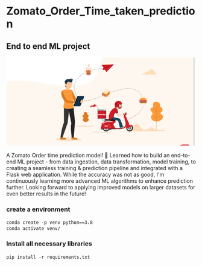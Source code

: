 # Zomato_Order_Time_taken_prediction
## End to end ML project
![Alt Text](/templates/zomato1.png)

 A Zomato Order time prediction model! 🚀 Learned how to build an end-to-end ML project - from data ingestion, data transformation, model training, to creating a seamless training & prediction pipeline and integrated with a Flask web application. While the accuracy was not as good, 
 I'm continuously learning more advanced ML algorithms to enhance prediction further. Looking forward to applying improved models on larger datasets for even better results in the future! 

### create a environment
```
conda create -p venv python==3.8
conda activate venv/
```
### Install all necessary libraries
```
pip install -r requirements.txt
